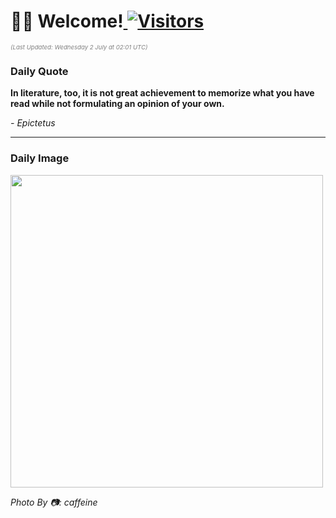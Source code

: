 <h1>👋🏽 Welcome!<a href="https://github.com/OmitNomis/"> <img src="https://visitor-badge.laobi.icu/badge?page_id=OmitNomis" alt="Visitors"></a></h1>

<i><p style="font-size: 0.6rem; color:gray">(Last Updated: Wednesday 2 July at 02:01 UTC)</p></i>

<h3> Daily Quote </h3>
<b><p>In literature, too, it is not great achievement to memorize what you have read while not formulating an opinion of your own.</p></b>
<i><caption style="font-size: 0.8rem; color:gray;">- Epictetus</caption></i>


<hr>

<h3>Daily Image</h3>
<a href="https://images.pexels.com/photos/32800596/pexels-photo-32800596.jpeg" target="_blank"><img style="height:500px;" src="https://images.pexels.com/photos/32800596/pexels-photo-32800596.jpeg"/></a>

<i><caption style="font-size: 0.8rem; color:gray;"> Photo By 📷: caffeine</caption></i>
